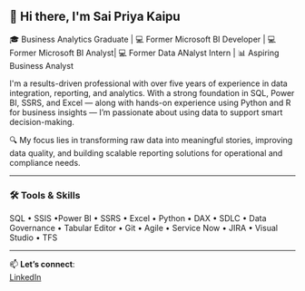 ## 👋 Hi there, I'm Sai Priya Kaipu

🎓 Business Analytics Graduate | 💻 Former Microsoft BI Developer | 💻 Former Microsoft BI Analyst| 💻 Former Data ANalyst Intern  | 📊 Aspiring Business Analyst

I'm a results-driven professional with over five years of experience in data integration, reporting, and analytics. With a strong foundation in SQL, Power BI, SSRS, and Excel — along with hands-on experience using Python and R for business insights — I’m passionate about using data to support smart decision-making.

🔍 My focus lies in transforming raw data into meaningful stories, improving data quality, and building scalable reporting solutions for operational and compliance needs.

---

### 🛠️ Tools & Skills
SQL • SSIS •Power BI • SSRS • Excel • Python • DAX • SDLC • Data Governance • Tabular Editor • Git • Agile • Service Now • JIRA • Visual Studio • TFS

---

📫 **Let’s connect**:  
[LinkedIn](https://www.linkedin.com/in/your-link-here)  
